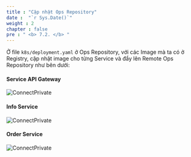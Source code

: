 ```yaml
---
title : "Cập nhật Ops Repository"
date :  "`r Sys.Date()`" 
weight : 2 
chapter : false
pre : " <b> 7.2. </b> "
---
```



Ở file `k8s/deployment.yaml` ở Ops Repository, với các Image mà ta có ở Registry, cập nhật image cho từng Service và đẩy lên Remote Ops Repository như bên dưới:

#### Service API Gateway

![ConnectPrivate](/FCJ2024-Workshop2/images/7-argocd-autodeploy/7.2-ops-repo-update/updateOps_0.png)

#### Info Service

![ConnectPrivate](/FCJ2024-Workshop2/images/7-argocd-autodeploy/7.2-ops-repo-update/updateOps_1.png)

#### Order Service

![ConnectPrivate](/FCJ2024-Workshop2/images/7-argocd-autodeploy/7.2-ops-repo-update/updateOps_2.png)
